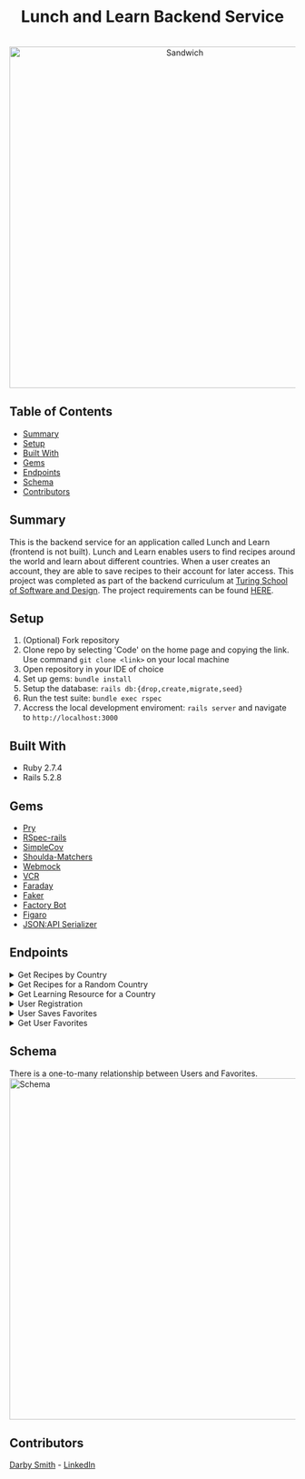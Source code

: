 <div align="center">
<h1>Lunch and Learn Backend Service</h1>
<br>
  <img width="602" alt="Sandwich" align="center" src="https://user-images.githubusercontent.com/60988144/213017546-59da95e9-d900-4b6a-befd-88df503763bc.png">
</div>



## Table of Contents
- [Summary](#summary)
- [Setup](#setup)
- [Built With](#built-with)
- [Gems](#gems)
- [Endpoints](#endpoints)
- [Schema](#schema)
- [Contributors](#contributors)

## Summary
This is the backend service for an application called Lunch and Learn (frontend is not built). Lunch and Learn enables users to find recipes around the world and learn about different countries. When a user creates an account, they are able to save recipes to their account for later access. This project was completed as part of the backend curriculum at [Turing School of Software and Design](https://backend.turing.edu/). The project requirements can be found [HERE](https://backend.turing.edu/module3/projects/lunch_and_learn/).

## Setup 
1. (Optional) Fork repository
2. Clone repo by selecting 'Code' on the home page and copying the link. Use command `git clone <link>` on your local machine
3. Open repository in your IDE of choice
4. Set up gems: `bundle install`
5. Setup the database: `rails db:{drop,create,migrate,seed}`
6. Run the test suite: `bundle exec rspec`
7. Accress the local development enviroment: `rails server` and navigate to `http://localhost:3000`

## Built With
- Ruby 2.7.4
- Rails 5.2.8

## Gems
- [Pry](https://github.com/pry/pry)
- [RSpec-rails](https://github.com/rspec/rspec-rails)
- [SimpleCov](https://github.com/simplecov-ruby/simplecov)
- [Shoulda-Matchers](https://github.com/thoughtbot/shoulda-matchers)
- [Webmock](https://github.com/bblimke/webmock)
- [VCR](https://github.com/vcr/vcr)
- [Faraday](https://lostisland.github.io/faraday/usage/)
- [Faker](https://github.com/vajradog/faker-rails)
- [Factory Bot](https://github.com/thoughtbot/factory_bot_rails)
- [Figaro](https://github.com/laserlemon/figaro)
- [JSON:API Serializer](https://github.com/jsonapi-serializer/jsonapi-serializer)

## Endpoints
<details close>
<summary>Get Recipes by Country</summary>
<br>

Request: <br>
```
GET /api/v1/recipes?country=#{country_name}
```

JSON Response Example:
```json
{
    "data": [
        {
            "id": null,
            "type": "recipes",
            "attributes": {
                "title": "Herb And White Wine Granita",
                "url": "http://www.food52.com/recipes/351_herb_and_white_wine_granita",
                "country": "France",
                "image": "https://edamam-product-images.s3.amazonaws.com"
            }
        },
        {
            "id": null,
            "type": "recipes",
            "attributes": {
                "title": "Savory Sesame Cookies",
                "url": "http://chocolateandzucchini.com/recipes/appetizers/savory-sesame-cookies-recipe/",
                "country": "France",
                "image": "https://edamam-product-images.s3.amazonaws.com"
            }
        },
        {...},
        {...},
        ]
}

```
</details>

<details close>
<summary>Get Recipes for a Random Country</summary>
<br>

Request: <br>
```
GET /api/v1/recipes
```

JSON Response Example:
```json
{
    "data": [
        {
            "id": null,
            "type": "recipes",
            "attributes": {
                "title": "Herb And White Wine Granita",
                "url": "http://www.food52.com/recipes/351_herb_and_white_wine_granita",
                "country": "France",
                "image": "https://edamam-product-images.s3.amazonaws.com"
            }
        },
        {
            "id": null,
            "type": "recipes",
            "attributes": {
                "title": "Savory Sesame Cookies",
                "url": "http://chocolateandzucchini.com/recipes/appetizers/savory-sesame-cookies-recipe/",
                "country": "France",
                "image": "https://edamam-product-images.s3.amazonaws.com"
            }
        },
        {...},
        {...},
        ]
}

```
</details>

<details close>
<summary>Get Learning Resource for a Country</summary>
<br>

Request: <br>
```
GET /api/v1/learning_resources?country=#{country_name}
```
Information Sources: 
- Video: [YouTube API](https://developers.google.com/youtube/v3)
- Photos: [UnSplash API](https://unsplash.com/documentation#search-photos)

JSON Response Example:
```json
{
    "data": {
        "id": null,
        "type": "learning_resources",
        "attributes": {
            "country": "Thailand",
            "video": {
                "title": "A Super Quick History of Laos",
                "youtube_video_id": "uw8hjVqxMXw"
            },
            "images": [
                {
                    "alt_tag": "white boat in between rocky mountains",
                    "url": "https://images.unsplash.com/photo-1519451241324-20b4ea2c4220?crop=entropy&cs=tinysrgb&fit=max&fm=jpg&ixid=MnwzOTkzNTB8MHwxfHNlYXJjaHwxfHxUaGFpbGFuZHxlbnwwfHx8fDE2NzM5MDM4OTI&ixlib=rb-4.0.3&q=80&w=1080"
                },
                {
                    "alt_tag": "religious figurine near gray concrete mosque under blue and white cloudy sky",
                    "url": "https://images.unsplash.com/photo-1503933166348-a1a86c17b3a0?crop=entropy&cs=tinysrgb&fit=max&fm=jpg&ixid=MnwzOTkzNTB8MHwxfHNlYXJjaHwyfHxUaGFpbGFuZHxlbnwwfHx8fDE2NzM5MDM4OTI&ixlib=rb-4.0.3&q=80&w=1080"
                },
                {
                    "alt_tag": "aerial photography of body of water",
                    "url": "https://images.unsplash.com/photo-1534008897995-27a23e859048?crop=entropy&cs=tinysrgb&fit=max&fm=jpg&ixid=MnwzOTkzNTB8MHwxfHNlYXJjaHwzfHxUaGFpbGFuZHxlbnwwfHx8fDE2NzM5MDM4OTI&ixlib=rb-4.0.3&q=80&w=1080"
                },
                {
                    "alt_tag": "bird's eye view of islands",
                    "url": "https://images.unsplash.com/photo-1483683804023-6ccdb62f86ef?crop=entropy&cs=tinysrgb&fit=max&fm=jpg&ixid=MnwzOTkzNTB8MHwxfHNlYXJjaHw0fHxUaGFpbGFuZHxlbnwwfHx8fDE2NzM5MDM4OTI&ixlib=rb-4.0.3&q=80&w=1080"
                },
                {
                    "alt_tag": "bird's-eye view of white temple surround by trees",
                    "url": "https://images.unsplash.com/photo-1512553353614-82a7370096dc?crop=entropy&cs=tinysrgb&fit=max&fm=jpg&ixid=MnwzOTkzNTB8MHwxfHNlYXJjaHw1fHxUaGFpbGFuZHxlbnwwfHx8fDE2NzM5MDM4OTI&ixlib=rb-4.0.3&q=80&w=1080"
                },
                {
                    "alt_tag": "standing statue and temples landmark during daytime",
                    "url": "https://images.unsplash.com/photo-1528181304800-259b08848526?crop=entropy&cs=tinysrgb&fit=max&fm=jpg&ixid=MnwzOTkzNTB8MHwxfHNlYXJjaHw2fHxUaGFpbGFuZHxlbnwwfHx8fDE2NzM5MDM4OTI&ixlib=rb-4.0.3&q=80&w=1080"
                },
                {
                    "alt_tag": "man standing beside yellow auto rickshaw",
                    "url": "https://images.unsplash.com/photo-1520214572569-0d593dc3f1f2?crop=entropy&cs=tinysrgb&fit=max&fm=jpg&ixid=MnwzOTkzNTB8MHwxfHNlYXJjaHw3fHxUaGFpbGFuZHxlbnwwfHx8fDE2NzM5MDM4OTI&ixlib=rb-4.0.3&q=80&w=1080"
                },
                {
                    "alt_tag": "person standing inside the brown boat parked on the seashore",
                    "url": "https://images.unsplash.com/photo-1519915247718-1703f9c6bb15?crop=entropy&cs=tinysrgb&fit=max&fm=jpg&ixid=MnwzOTkzNTB8MHwxfHNlYXJjaHw4fHxUaGFpbGFuZHxlbnwwfHx8fDE2NzM5MDM4OTI&ixlib=rb-4.0.3&q=80&w=1080"
                },
                {
                    "alt_tag": "aerial photography of body of water surrounded with mountains",
                    "url": "https://images.unsplash.com/photo-1506665531195-3566af2b4dfa?crop=entropy&cs=tinysrgb&fit=max&fm=jpg&ixid=MnwzOTkzNTB8MHwxfHNlYXJjaHw5fHxUaGFpbGFuZHxlbnwwfHx8fDE2NzM5MDM4OTI&ixlib=rb-4.0.3&q=80&w=1080"
                },
                {
                    "alt_tag": "person riding on Taxi cub",
                    "url": "https://images.unsplash.com/photo-1496283383941-8f638adf042c?crop=entropy&cs=tinysrgb&fit=max&fm=jpg&ixid=MnwzOTkzNTB8MHwxfHNlYXJjaHwxMHx8VGhhaWxhbmR8ZW58MHx8fHwxNjczOTAzODky&ixlib=rb-4.0.3&q=80&w=1080"
                }
            ]
        }
    }
}
```
</details>

<details close>
<summary>User Registration</summary>
<br>

Request: <br>
```
POST /api/v1/user
```
Example Request Body:
```json
{
    "name": "Leslie Knope",
    "email": "bestemployee@gmail.com"
}
```
JSON Response Example:
```json
{
    "data": {
        "id": "12",
        "type": "user",
        "attributes": {
            "name": "Leslie Knope",
            "email": "bestemployee@gmail.com",
            "api_key": "0e25aeb9f6a2631c912c06012865012d"
        }
    }
}
```
</details>

<details close>
<summary>User Saves Favorites</summary>
<br>

Request: <br>
```
POST /api/v1/favorites
```
Example Request Body:
```json
{
    "api_key": "0e25aeb9f6a2631c912c06012865012d",
    "country": "Thailand",
    "recipe_link": "https://www.tastingtable.com/.....",
    "recipe_title": "Crab Fried Rice (Khaao Pad Bpu)"
}
```
JSON Response Example:
```json
{
    "success": "Favorite added successfully"
}
```
</details>

<details close>
<summary>Get User Favorites</summary>
<br>

Request: <br>
```
GET /api/v1/favorites?api_key=<api_key>
```
JSON Response Example:
```json
{
    "data": [
        {
            "id": "8",
            "type": "favorite",
            "attributes": {
                "country": "Italy",
                "recipe_link": "https://www.foodnetwork.com/",
                "recipe_title": "Italian Style Chicken",
                "created_at": "2023-01-17T21:18:20.361Z"
            }
        },
        {
            "id": "9",
            "type": "favorite",
            "attributes": {
                "country": "Germany",
                "recipe_link": "https://www.foodnetwork.com/",
                "recipe_title": "Bratwurst and Sauerkraut",
                "created_at": "2023-01-17T21:19:19.927Z"
            }
        }
    ]
}
```
</details>

## Schema
There is a one-to-many relationship between Users and Favorites.
<img width="602" alt="Schema" src="https://user-images.githubusercontent.com/60988144/213017114-326e1441-486d-4941-88c1-9c72199f594c.png">

## Contributors
[Darby Smith](https://github.com/DarbySmith) - [LinkedIn](https://www.linkedin.com/in/darby-m-smith/)
